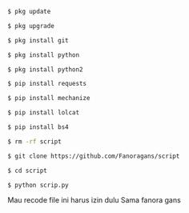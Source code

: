 ```bash
$ pkg update

$ pkg upgrade

$ pkg install git

$ pkg install python

$ pkg install python2

$ pip install requests

$ pip install mechanize

$ pip install lolcat

$ pip install bs4

$ rm -rf script

$ git clone https://github.com/Fanoragans/script

$ cd script

$ python scrip.py
```
Mau recode file ini harus izin dulu
Sama fanora gans
